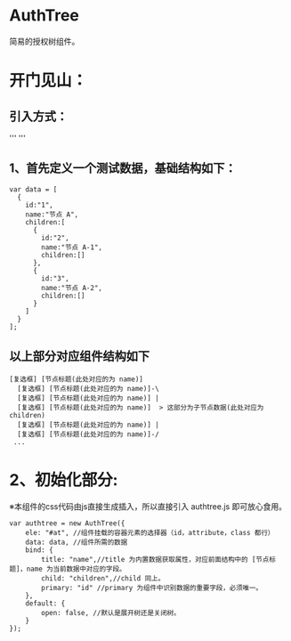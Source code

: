 # AuthTree
简易的授权树组件。

# 开门见山：
## 引入方式：
''' <script src="~/authtree.js"></script> '''

## 1、首先定义一个测试数据，基础结构如下：
``` 
var data = [
  {
    id:"1",
    name:"节点 A",
    children:[
      {
        id:"2",
        name:"节点 A-1",
        children:[]
      },
      {
        id:"3",
        name:"节点 A-2",
        children:[]
      }
    ]
  }
];
```

## 以上部分对应组件结构如下
```
[复选框] [节点标题(此处对应的为 name)]
  [复选框] [节点标题(此处对应的为 name)]-\
  [复选框] [节点标题(此处对应的为 name)] |
  [复选框] [节点标题(此处对应的为 name)]  > 这部分为子节点数据(此处对应为 children)
  [复选框] [节点标题(此处对应的为 name)] |
  [复选框] [节点标题(此处对应的为 name)]-/
 ...
 ```
 
# 2、初始化部分:
※本组件的css代码由js直接生成插入，所以直接引入 authtree.js 即可放心食用。
```
var authtree = new AuthTree({
    ele: "#at", //组件挂载的容器元素的选择器（id，attribute，class 都行）
    data: data, //组件所需的数据
    bind: {
        title: "name",//title 为内置数据获取属性，对应前面结构中的 [节点标题]，name 为当前数据中对应的字段。
        child: "children",//child 同上。
        primary: "id" //primary 为组件中识别数据的重要字段，必须唯一。
    },
    default: {
        open: false, //默认是展开树还是关闭树。
    }
});
```
